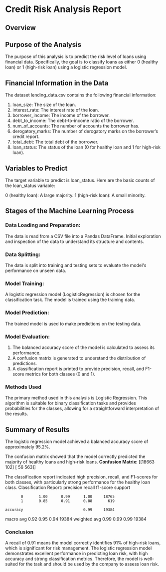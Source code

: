 # Credit Risk Analysis Report

## Overview

## Purpose of the Analysis
The purpose of this analysis is to predict the risk level of loans using financial data. Specifically, the goal is to classify loans as either 0 (healthy loan) or 1 (high-risk loan) using a logistic regression model.

## Financial Information in the Data
The dataset lending_data.csv contains the following financial information:

1. loan_size: The size of the loan.
2. interest_rate: The interest rate of the loan.
3. borrower_income: The income of the borrower.
4. debt_to_income: The debt-to-income ratio of the borrower.
5. num_of_accounts: The number of accounts the borrower has.
6. derogatory_marks: The number of derogatory marks on the borrower’s credit    report.
7. total_debt: The total debt of the borrower.
8. loan_status: The status of the loan (0 for healthy loan and 1 for high-risk loan).

## Variables to Predict
The target variable to predict is loan_status. Here are the basic counts of the loan_status variable:

0 (healthy loan): A large majority.
1 (high-risk loan): A small minority.

## Stages of the Machine Learning Process

### Data Loading and Preparation:
The data is read from a CSV file into a Pandas DataFrame.
Initial exploration and inspection of the data to understand its structure and contents.

### Data Splitting:
The data is split into training and testing sets to evaluate the model's performance on unseen data.

### Model Training:
A logistic regression model (LogisticRegression) is chosen for the classification task.
The model is trained using the training data.

### Model Prediction:
The trained model is used to make predictions on the testing data.

### Model Evaluation:
1. The balanced accuracy score of the model is calculated to assess its performance.
2. A confusion matrix is generated to understand the distribution of predictions.
3. A classification report is printed to provide precision, recall, and F1-score metrics for both classes (0 and 1).

### Methods Used
The primary method used in this analysis is Logistic Regression. This algorithm is suitable for binary classification tasks and provides probabilities for the classes, allowing for a straightforward interpretation of the results.

## Summary of Results
The logistic regression model achieved a balanced accuracy score of approximately 95.2%.

The confusion matrix showed that the model correctly predicted the majority of healthy loans and high-risk loans.
**Confusion Matrix:**
[[18663   102]
 [   56   563]]

The classification report indicated high precision, recall, and F1-scores for both classes, with particularly strong performance for the healthy loan class.
Classification Report:
              precision    recall  f1-score   support

           0       1.00      0.99      1.00     18765
           1       0.85      0.91      0.88       619

    accuracy                           0.99     19384
   macro avg       0.92      0.95      0.94     19384
weighted avg       0.99      0.99      0.99     19384

### Conclusion

A recall of 0.91 means the model correctly identifies 91% of high-risk loans, which is significant for risk management.
The logistic regression model demonstrates excellent performance in predicting loan risk, with high accuracy and strong classification metrics. Therefore, the model is well-suited for the task and should be used by the company to assess loan risk.



